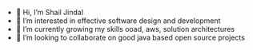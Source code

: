 - 👋 Hi, I’m Shail Jindal
- 👀 I’m interested in effective software design and development
- 🌱 I’m currently growing my skills ooad, aws, solution architectures
- 💞️ I’m looking to collaborate on good java based open source projects


<!---
atrsfo/atrsfo is a ✨ special ✨ repository because its `README.md` (this file) appears on your GitHub profile.
You can click the Preview link to take a look at your changes.
--->
